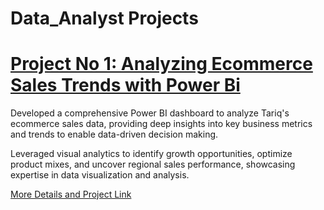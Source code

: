 # Data_Analyst Projects

# [Project No 1: Analyzing Ecommerce Sales Trends with Power Bi](https://github.com/tariqahmedproject/salesdashboard/blob/main/README.md)

Developed a comprehensive Power BI dashboard to analyze Tariq's ecommerce sales data, providing deep insights into key business metrics and trends to enable data-driven decision making.

Leveraged visual analytics to identify growth opportunities, optimize product mixes, and uncover regional sales performance, showcasing expertise in data visualization and analysis.

[More Details and Project Link ](https://github.com/tariqahmedproject/salesdashboard/blob/main/README.md)
